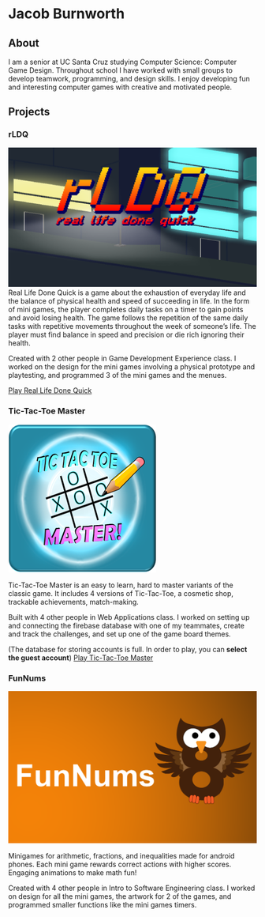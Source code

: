 # **Jacob Burnworth**

## About
I am a senior at UC Santa Cruz studying Computer Science: Computer Game Design. Throughout school I have worked with small groups to develop teamwork, programming, and design skills. I enjoy developing fun and interesting computer games with creative and motivated people.

## **Projects**

### rLDQ
![Image](/img/rldq.png)
Real Life Done Quick is a game about the exhaustion of everyday life and the balance of physical health and speed of succeeding in life. In the form of mini games, the player completes daily tasks on a timer to gain points and avoid losing health. The game follows the repetition of the same daily tasks with repetitive movements throughout the week of someone’s life. The player must find balance in speed and precision or die rich ignoring their health.

Created with 2 other people in Game Development Experience class. I worked on the design for the mini games involving a physical prototype and playtesting, and programmed 3 of the mini games and the menues.

[Play Real Life Done Quick](https://yashimvsolanki.itch.io/rldq-real-life-done-quick)

### Tic-Tac-Toe Master
![Image](/img/tictactoe.png)

Tic-Tac-Toe Master is an easy to learn, hard to master variants of the classic game. It includes 4 versions of Tic-Tac-Toe, a cosmetic shop, trackable achievements, match-making. 

Built with 4 other people in Web Applications class. I worked on setting up and connecting the firebase database with one of my teammates, create and track the challenges, and set up one of the game board themes.

(The database for storing accounts is full. In order to play, you can **select the guest account**)
[Play Tic-Tac-Toe Master](https://tic-tac-toe-master.herokuapp.com/)

### FunNums
![Image](/img/funnums.png)

Minigames for arithmetic, fractions, and inequalities made for android phones. Each mini game rewards correct actions with higher scores. Engaging animations to make math fun! 

Created with 4 other people in Intro to Software Engineering class. I worked on design for all the mini games, the artwork for 2 of the games, and programmed smaller functions like the mini games timers.
